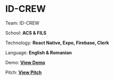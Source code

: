 # ID-CREW
Team: ID-CREW

School: **ACS & FILS**

Technology: **React Native, Expo, Firebase, Clerk**

Language: **English & Romanian**

Demo:    **[View Demo](https://youtu.be/jOWM5gqNrWk)**

Pitch:    **[View Pitch](https://youtu.be/5VLh-XgOvQ8)**

